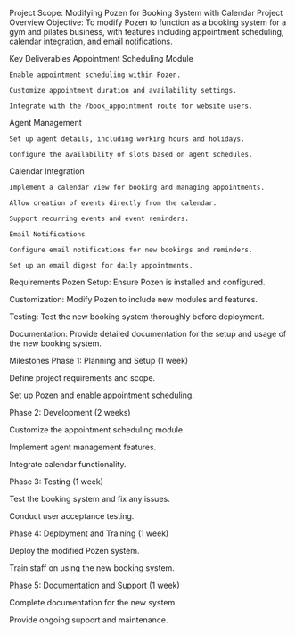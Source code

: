 Project Scope: Modifying Pozen for Booking System with Calendar
Project Overview
Objective: To modify Pozen to function as a booking system for a gym and pilates business, with features including appointment scheduling, calendar integration, and email notifications.

Key Deliverables
Appointment Scheduling Module

    Enable appointment scheduling within Pozen.

    Customize appointment duration and availability settings.

    Integrate with the /book_appointment route for website users.

Agent Management

    Set up agent details, including working hours and holidays.

    Configure the availability of slots based on agent schedules.

Calendar Integration

    Implement a calendar view for booking and managing appointments.

    Allow creation of events directly from the calendar.

    Support recurring events and event reminders.

    Email Notifications

    Configure email notifications for new bookings and reminders.

    Set up an email digest for daily appointments.

Requirements
Pozen Setup: Ensure Pozen is installed and configured.

Customization: Modify Pozen to include new modules and features.

Testing: Test the new booking system thoroughly before deployment.

Documentation: Provide detailed documentation for the setup and usage of the new booking system.

Milestones
Phase 1: Planning and Setup (1 week)

Define project requirements and scope.

Set up Pozen and enable appointment scheduling.

Phase 2: Development (2 weeks)

Customize the appointment scheduling module.

Implement agent management features.

Integrate calendar functionality.

Phase 3: Testing (1 week)

Test the booking system and fix any issues.

Conduct user acceptance testing.

Phase 4: Deployment and Training (1 week)

Deploy the modified Pozen system.

Train staff on using the new booking system.

Phase 5: Documentation and Support (1 week)

Complete documentation for the new system.

Provide ongoing support and maintenance.


